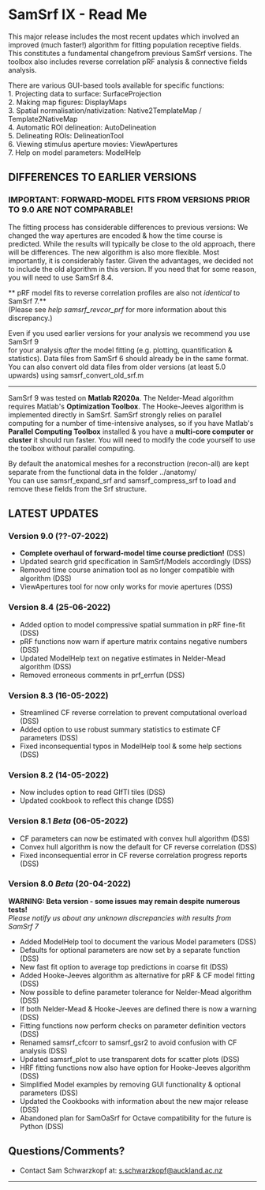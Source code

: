 # SamSrf IX - Read Me

This major release includes the most recent updates which involved an improved 
(much faster!) algorithm for fitting population receptive fields. This constitutes 
a fundamental changefrom previous SamSrf versions. The toolbox also includes 
reverse correlation pRF analysis & connective fields analysis. 

There are various GUI-based tools available for specific functions:  
    1. Projecting data to surface:              SurfaceProjection  
    2. Making map figures:                      DisplayMaps  
    3. Spatial normalisation/nativization:      Native2TemplateMap / Template2NativeMap  
	4. Automatic ROI delineation:               AutoDelineation  
    5. Delineating ROIs:                        DelineationTool  
    6. Viewing stimulus aperture movies:        ViewApertures  
	7. Help on model parameters:                ModelHelp  

## DIFFERENCES TO EARLIER VERSIONS

### IMPORTANT: FORWARD-MODEL FITS FROM VERSIONS PRIOR TO 9.0 ARE NOT COMPARABLE!  
The fitting process has considerable differences to previous versions: We changed 
the way apertures are encoded & how the time course is predicted. While the results
will typically be close to the old approach, there will be differences. The new algorithm
is also more flexible. Most importantly, it is considerably faster. Given the advantages,
we decided not to include the old algorithm in this version. If you need that for some
reason, you will need to use SamSrf 8.4.

** pRF model fits to reverse correlation profiles are also not *identical* to SamSrf 7.**  
(Please see *help samsrf_revcor_prf* for more information about this discrepancy.)  

Even if you used earlier versions for your analysis we recommend you use SamSrf 9  
for your analysis *after* the model fitting (e.g. plotting, quantification & statistics). 
Data files from SamSrf 6 should already be in the same format. You can also convert old 
data files from older versions (at least 5.0 upwards) using samsrf_convert_old_srf.m   

------

SamSrf 9 was tested on **Matlab R2020a**. The Nelder-Mead algorithm requires Matlab's 
**Optimization Toolbox**. The Hooke-Jeeves algorithm is implemented directly in SamSrf.
SamSrf strongly relies on parallel computing for a number of time-intensive analyses, 
so if you have Matlab's **Parallel Computing Toolbox** installed & you have a 
**multi-core computer or cluster** it should run faster. You will need to modify 
the code yourself to use the toolbox without parallel computing.    
 
By default the anatomical meshes for a reconstruction (recon-all) are kept separate from 
the functional data in the folder ../anatomy/  
You can use samsrf_expand_srf and samsrf_compress_srf to load and remove these fields 
from the Srf structure.  

## LATEST UPDATES 

### Version 9.0 (??-07-2022)  
- **Complete overhaul of forward-model time course prediction!** (DSS)  
- Updated search grid specification in SamSrf/Models accordingly (DSS)  
- Removed time course animation tool as no longer compatible with algorithm (DSS)  
- ViewApertures tool for now only works for movie apertures (DSS)  

### Version 8.4 (25-06-2022)  
- Added option to model compressive spatial summation in pRF fine-fit (DSS)  
- pRF functions now warn if aperture matrix contains negative numbers (DSS)  
- Updated ModelHelp text on negative estimates in Nelder-Mead algorithm (DSS)  
- Removed erroneous comments in prf_errfun (DSS)  

### Version 8.3 (16-05-2022)  
- Streamlined CF reverse correlation to prevent computational overload (DSS)  
- Added option to use robust summary statistics to estimate CF parameters (DSS)  
- Fixed inconsequential typos in ModelHelp tool & some help sections (DSS)  

### Version 8.2 (14-05-2022)  
- Now includes option to read GIfTI tiles (DSS)  
- Updated cookbook to reflect this change (DSS)  

### Version 8.1 *Beta* (06-05-2022)  
- CF parameters can now be estimated with convex hull algorithm (DSS)  
- Convex hull algorithm is now the default for CF reverse correlation (DSS)  
- Fixed inconsequential error in CF reverse correlation progress reports (DSS)  

### Version 8.0 *Beta* (20-04-2022)  
**WARNING: Beta version - some issues may remain despite numerous tests!**  
*Please notify us about any unknown discrepancies with results from SamSrf 7*  
- Added ModelHelp tool to document the various Model parameters (DSS)  
- Defaults for optional parameters are now set by a separate function (DSS)  
- New fast fit option to average top predictions in coarse fit (DSS)  
- Added Hooke-Jeeves algorithm as alternative for pRF & CF model fitting (DSS)  
- Now possible to define parameter tolerance for Nelder-Mead algorithm (DSS)  
- If both Nelder-Mead & Hooke-Jeeves are defined there is now a warning (DSS)  
- Fitting functions now perform checks on parameter definition vectors (DSS)  
- Renamed samsrf_cfcorr to samsrf_gsr2 to avoid confusion with CF analysis (DSS)  
- Updated samsrf_plot to use transparent dots for scatter plots (DSS)  
- HRF fitting functions now also have option for Hooke-Jeeves algorithm (DSS)  
- Simplified Model examples by removing GUI functionality & optional parameters (DSS)  
- Updated the Cookbooks with information about the new major release (DSS)  
- Abandoned plan for SamOaSrf for Octave compatibility for the future is Python (DSS)  

## Questions/Comments?
* Contact Sam Schwarzkopf at: s.schwarzkopf@auckland.ac.nz

------
